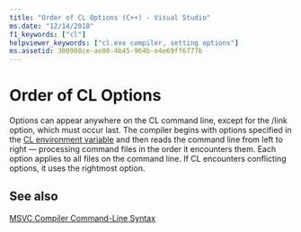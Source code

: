 ```yaml
---
title: "Order of CL Options (C++) - Visual Studio"
ms.date: "12/14/2018"
f1_keywords: ["cl"]
helpviewer_keywords: ["cl.exe compiler, setting options"]
ms.assetid: 300908ce-ae00-4b45-964b-e4e69ff6777b
---
```

# Order of CL Options

Options can appear anywhere on the CL command line, except for the /link option, which must occur last. The compiler begins with options specified in the [CL environment variable](cl-environment-variables.md) and then reads the command line from left to right — processing command files in the order it encounters them. Each option applies to all files on the command line. If CL encounters conflicting options, it uses the rightmost option.

## See also

[MSVC Compiler Command-Line Syntax](compiler-command-line-syntax.md)
